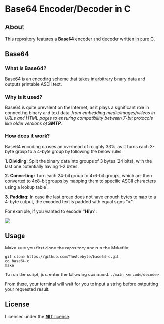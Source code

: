 # Base64 Encoder/Decoder in C
## About
This repository features a **Base64** encoder and decoder written in pure C.

## Base64
### What is Base64?
Base64 is an encoding scheme that takes in arbitrary binary data and outputs printable ASCII text.

### Why is it used?
Base64 is quite prevalent on the Internet, as it plays a significant role in connecting binary and text data: *from embedding media/images/videos in URLs and HTML pages to ensuring compatibility between 7-bit protocols like older versions of [**SMTP**](https://en.wikipedia.org/wiki/Simple_Mail_Transfer_Protocol).*

### How does it work?
Base64 encoding causes an overhead of roughly 33%, as it turns each 3-byte group to a 4-byte group by following the below rules:

**1. Dividing:**
Split the binary data into groups of 3 bytes (24 bits), with the last one potentially having 1-2 bytes.

**2. Converting:**
Turn each 24-bit group to 4x6-bit groups, which are then converted to 4x8-bit groups by mapping them to specific ASCII characters using a lookup table<sup>*</sup>.

**3. Padding:**
In case the last group does not have enough bytes to map to a 4-byte output, the encoded text is padded with equal signs "=".

For example, if you wanted to encode **"Hi\n"**:

<img src="https://www.redhat.com/rhdc/managed-files/sysadmin/2022-08/30_printable_base64.png">

## Usage
Make sure you first clone the repository and run the Makefile:
```
git clone https://github.com/TheAcebyte/base64-c.git
cd base64-c
make
```

To run the script, just enter the following command:
```./main <encode/decode>```

From there, your terminal will wait for you to input a string before outputting your requested result.

## License
Licensed under the [**MIT** license](LICENSE).